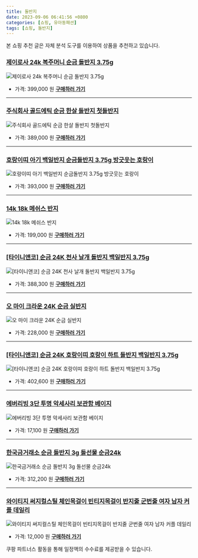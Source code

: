```yaml
---
title: 돌반지
date: 2023-09-06 06:41:56 +0800
categories: [쇼핑, 유아동패션]
tags: [쇼핑, 돌반지]
---
```

본 쇼핑 추천 글은 자체 분석 도구를 이용하여 상품을 추천하고 있습니다.
### [제이로사 24k 복주머니 순금 돌반지 3.75g](https://link.coupang.com/re/AFFSDP?lptag=AF1030537&pageKey=7251338510&itemId=18446629537&vendorItemId=82135846879&traceid=V0-153-a6d295e84be7584e&clickBeacon=dXkJtCRYySW1hGrit5ioE5hfBFiuMVxT0%2BKTw2nLJKGHIiKy4YMyIEnOa2PL5l6x%2BW7DR1j%2FuGkn4%2BEVDnC2sSCw8scXFza0ugHPFdixhnrqdczIiUgXlLWeb%2FfSkIPTGdvceaZVqnce8iQGMAnb1%2BKaLAFrAHfCzD9HOjOwoC8qU6XeQVa0DtwCj53Q%2FaAtfGAHXZC9kliRitbQBpeax9sYcx6ci6E4tfrA82JndrtHo4%2FMbx%2FXuJqgUhVHlCjvruaJYZ5Uv90Y2fDmdAgzhc04Jvpo7PnyLhXNgik%2Fv7NuFX4JFUtOWXC6Qw7dwQAbLeYgXl%2FxXMUor5MGkQxwFIkvfnWNxuyyz4phC5zZnXEDekIcMIYVYS8mt6w7UZAmNQKjPHg1vNXp7kMPo1Lz0UJK4KGwbrtUiM5JuV6JOA7vlqMXwdFXmurMfhi7f1sktHKetE94hFVsX5bpP71VHvzMzi0x7FhvagkTt5ULFpMMlMsZaIdfnYHvxdWFR8twF17m7%2BcOc7DTQYXt8vQ1Ir%2FU7YLzwD1zvMpidrMnZtUUE6wlqcp6v%2FzUXshBA8Gl2I1Rv8rwyHpwjHLw3O3u649G%2FV%2BcyMIf7QKg40l2%2BTBpZjKmhmR3tXT%2BOxRYbE5t%2F6gC1uINe0%2BHf1C8hPtxEjzd%2BBaFI9FSYDs04hSFeK9zRBB2PaIRIiCLuPernSp3Mha%2Bw0CKysaEBw2FCfbFXQk7tx1xXtzsnFWUUKf3tvQiRY5PSOVv%2Blo363eTTz%2BzUw9axpXNOOJL8Z9mh8GcIuhopfAM5ad%2FNckrtnDQtRyiDJ2UrHZzGoMTi4gFUKJ0NL2ZYoSuX8g%2BUbqRkLk5U7SsnP2S7W7YZySK1%2F3otFg%3D&requestid=20230907064157118174223689&token=31850C%7CMIXED)
![제이로사 24k 복주머니 순금 돌반지 3.75g](https://ads-partners.coupang.com/image1/yf7NEzMYFv1uW1Czyasxtf8seLPbwpLkEJKmoM6qFqN-3mEGosSbvag7q5gzuz0IqKkbH8aAIGZt_PvoM1dmHzn7W_XmXLqoWhF-hTnT4xeY6Rkoy5gCi5BGXKYV128J4cuKak2lpSbmibiSGJ2kvqK4Kdd_MYAESem7NswgPu992VehVtnb4a_crKaOp8WtcYHbK-cItCyc9Fxv4y4uFsCVpq-ETOrgSzbpXMBCV9y1RhsOIS_U5oR3o8HmZyX80YFOKKvu2ADU_G4wL7RbFEdpkAucwX7eAOdguAgFPc7y6ODrsOQ=)
- 가격: 399,000 원
[**구매하러 가기**](https://link.coupang.com/re/AFFSDP?lptag=AF1030537&pageKey=7251338510&itemId=18446629537&vendorItemId=82135846879&traceid=V0-153-a6d295e84be7584e&clickBeacon=dXkJtCRYySW1hGrit5ioE5hfBFiuMVxT0%2BKTw2nLJKGHIiKy4YMyIEnOa2PL5l6x%2BW7DR1j%2FuGkn4%2BEVDnC2sSCw8scXFza0ugHPFdixhnrqdczIiUgXlLWeb%2FfSkIPTGdvceaZVqnce8iQGMAnb1%2BKaLAFrAHfCzD9HOjOwoC8qU6XeQVa0DtwCj53Q%2FaAtfGAHXZC9kliRitbQBpeax9sYcx6ci6E4tfrA82JndrtHo4%2FMbx%2FXuJqgUhVHlCjvruaJYZ5Uv90Y2fDmdAgzhc04Jvpo7PnyLhXNgik%2Fv7NuFX4JFUtOWXC6Qw7dwQAbLeYgXl%2FxXMUor5MGkQxwFIkvfnWNxuyyz4phC5zZnXEDekIcMIYVYS8mt6w7UZAmNQKjPHg1vNXp7kMPo1Lz0UJK4KGwbrtUiM5JuV6JOA7vlqMXwdFXmurMfhi7f1sktHKetE94hFVsX5bpP71VHvzMzi0x7FhvagkTt5ULFpMMlMsZaIdfnYHvxdWFR8twF17m7%2BcOc7DTQYXt8vQ1Ir%2FU7YLzwD1zvMpidrMnZtUUE6wlqcp6v%2FzUXshBA8Gl2I1Rv8rwyHpwjHLw3O3u649G%2FV%2BcyMIf7QKg40l2%2BTBpZjKmhmR3tXT%2BOxRYbE5t%2F6gC1uINe0%2BHf1C8hPtxEjzd%2BBaFI9FSYDs04hSFeK9zRBB2PaIRIiCLuPernSp3Mha%2Bw0CKysaEBw2FCfbFXQk7tx1xXtzsnFWUUKf3tvQiRY5PSOVv%2Blo363eTTz%2BzUw9axpXNOOJL8Z9mh8GcIuhopfAM5ad%2FNckrtnDQtRyiDJ2UrHZzGoMTi4gFUKJ0NL2ZYoSuX8g%2BUbqRkLk5U7SsnP2S7W7YZySK1%2F3otFg%3D&requestid=20230907064157118174223689&token=31850C%7CMIXED)
---
### [주식회사 골드에틱 순금 한살 돌반지 첫돌반지](https://link.coupang.com/re/AFFSDP?lptag=AF1030537&pageKey=155785089&itemId=448532245&vendorItemId=4112078639&traceid=V0-153-55d8f6c548e47988&requestid=20230907064157118174223689&token=31850C%7CMIXED)
![주식회사 골드에틱 순금 한살 돌반지 첫돌반지](https://ads-partners.coupang.com/image1/DESIdx_rXX8h-frzDMowy4JNMDL8ySWwmQpI4ufi6OCPTBBRbM0GZg9hgyqywnWmo-hvO8l1UcGnYDUbsVCQdffWOpzWgLt6tYGTqxzf8LrG0YXN2MYAVB8H6B9i87mMiBBVvdKmbbYFuu3nSQ7a60FmGXvJdMiApQoFECxDSzXGwucnCxtV8WDRHZQSytlPhW25K16Nnb1VkQ-5L4xZ8-NX0SfYR1kDkPXSW-R0nT642AZjjy0zUsghKNTIlM5pnKv00VHJo6Dyx2CjyTxwbDwJiULsPTkIHcE=)
- 가격: 389,000 원
[**구매하러 가기**](https://link.coupang.com/re/AFFSDP?lptag=AF1030537&pageKey=155785089&itemId=448532245&vendorItemId=4112078639&traceid=V0-153-55d8f6c548e47988&requestid=20230907064157118174223689&token=31850C%7CMIXED)
---
### [호랑이띠 아기 백일반지 순금돌반지 3.75g 방긋웃는 호랑이](https://link.coupang.com/re/AFFSDP?lptag=AF1030537&pageKey=6458599458&itemId=14047483889&vendorItemId=82169792341&traceid=V0-153-e801d4188b7bf012&requestid=20230907064157118174223689&token=31850C%7CMIXED)
![호랑이띠 아기 백일반지 순금돌반지 3.75g 방긋웃는 호랑이](https://ads-partners.coupang.com/image1/fZYmwx36T_fICDOlfSw7QhpX1Pi8ZehuHWIcP_NmgtXG0zwm__qiyRtb44_0eou3L8zQoDolp6epU-BcWiNHqy0eDsNBoox_XkZiPX7AHlyxrP6O9Il0YJwM0JEfRquZRsWaEcbMZIKRwnKwvE942Wkl-jL3jWMf7qulay7aN6SAEbJ6zBm987aO3EJSodTCNMaanCm-Wl3yBjjVFY1C_ZDF5B9KBpWwvDmaTbVA7DE3YdPnN9uZXb1TuxBblYmfFPkQx67gl6QKfXn3lAuEH7sW16dhcD0XcKKADvU2vw==)
- 가격: 393,000 원
[**구매하러 가기**](https://link.coupang.com/re/AFFSDP?lptag=AF1030537&pageKey=6458599458&itemId=14047483889&vendorItemId=82169792341&traceid=V0-153-e801d4188b7bf012&requestid=20230907064157118174223689&token=31850C%7CMIXED)
---
### [14k 18k 메쉬스 반지](https://link.coupang.com/re/AFFSDP?lptag=AF1030537&pageKey=6396573306&itemId=13660688995&vendorItemId=80913081509&traceid=V0-153-fa33ad6caca5e9ec&clickBeacon=dXkJtCRYySW1hGrit5ioE5hfBFiuMVxT0%2BKTw2nLJKGHIiKy4YMyIEnOa2PL5l6x%2BW7DR1j%2FuGkn4%2BEVDnC2scvTfLvpPyO4MjkZfpovm0LqdczIiUgXlLWeb%2FfSkIPTfsaiENhjFSXRnGlyGpaAW04vR25ZtFGHUv1v%2BoqYorgqU6XeQVa0DtwCj53Q%2FaAtfGAHXZC9kliRitbQBpeax9sYcx6ci6E4tfrA82JndrtHo4%2FMbx%2FXuJqgUhVHlCjvzlG4yFBKBKSEqNX3eMDX84A80usB8Yuwvnyn%2F2Ajdu91%2FWXJ0ka4PWNG0CPWmG%2FpIHBaDBWEciAPAPM8Vj3WHcXI2hx6fi5I22DT9%2BkxeJPkNYBoWp6gCsO%2BXs3Xb%2BlRDqUx8iencC%2BDCn00doB4nrS1L522%2BRkLnMlWBiZYacxGYgkTL6Mwz12z0WCi0NcGQvWf%2BD9uYJT2ck%2FBXdkPvixQxnIMUqroE7PfASfIDd3Jl92whhl50DMad0BQQBKUBX%2FjHlrw9YxTS%2B8pCgClWqk9DObm7SJZgHOpLCTMkhWKzyDq5uSc4Lz%2BY2mB%2F3Oo%2B7RknU58PFPcI%2FXt9SC2vZJCDZ9mlqLDIA66Id%2BCbvDD2n%2Fnts34liPyi3oys1YMi1Djep7yGZjtFLtMW3AlxAqONGVoNg4Nn4VZhF0J5UCRCE9b4IbYYQ8DIC2u1hwXDy2Gr6sxGx2tW2BAJQmPVb6gdXnYOe083oI2QGq4F2iu6nYVCpQ6YwHKMV8FFTwWARESZhN%2BxfCMsA1C2MsmV%2FT6skzMJwo7pBGJzKGLgm4NSfWFaD8rfv%2BNbZsQaZstIgbugQkgrCBZFkInXFHLiaHUodRQKSfApsy1nfTpi%2Fk%3D&requestid=20230907064157118174223689&token=31850C%7CMIXED)
![14k 18k 메쉬스 반지](https://ads-partners.coupang.com/image1/aXUny-yudQ3JwebuaR5oJiXtvepCyrEAjMjQywdKkrYUNXZwwxVRq2t1AvNw9tY6VS7clk_VwxtlxOrU1_jGSr7FV8yW-otgYDcJ0ms12_3v8EIJ4OUM2q0v6ceWDKdWmtEvTnR7BgbqDzNL7e_lfb7eHhcbthrSlXbAlfmw2MuztkQIo-b8uybMwnrGapJla3rePi_tqsKYrUbWKKEPS93pV6ZvuMC3TNtpE72INFWYkLOxEjy19YEJw-Cbc9CjhdiroF4MATUg8XIVO4ocyE9IiaXDqs_jkdp1cYe8QFB1R_sg)
- 가격: 199,000 원
[**구매하러 가기**](https://link.coupang.com/re/AFFSDP?lptag=AF1030537&pageKey=6396573306&itemId=13660688995&vendorItemId=80913081509&traceid=V0-153-fa33ad6caca5e9ec&clickBeacon=dXkJtCRYySW1hGrit5ioE5hfBFiuMVxT0%2BKTw2nLJKGHIiKy4YMyIEnOa2PL5l6x%2BW7DR1j%2FuGkn4%2BEVDnC2scvTfLvpPyO4MjkZfpovm0LqdczIiUgXlLWeb%2FfSkIPTfsaiENhjFSXRnGlyGpaAW04vR25ZtFGHUv1v%2BoqYorgqU6XeQVa0DtwCj53Q%2FaAtfGAHXZC9kliRitbQBpeax9sYcx6ci6E4tfrA82JndrtHo4%2FMbx%2FXuJqgUhVHlCjvzlG4yFBKBKSEqNX3eMDX84A80usB8Yuwvnyn%2F2Ajdu91%2FWXJ0ka4PWNG0CPWmG%2FpIHBaDBWEciAPAPM8Vj3WHcXI2hx6fi5I22DT9%2BkxeJPkNYBoWp6gCsO%2BXs3Xb%2BlRDqUx8iencC%2BDCn00doB4nrS1L522%2BRkLnMlWBiZYacxGYgkTL6Mwz12z0WCi0NcGQvWf%2BD9uYJT2ck%2FBXdkPvixQxnIMUqroE7PfASfIDd3Jl92whhl50DMad0BQQBKUBX%2FjHlrw9YxTS%2B8pCgClWqk9DObm7SJZgHOpLCTMkhWKzyDq5uSc4Lz%2BY2mB%2F3Oo%2B7RknU58PFPcI%2FXt9SC2vZJCDZ9mlqLDIA66Id%2BCbvDD2n%2Fnts34liPyi3oys1YMi1Djep7yGZjtFLtMW3AlxAqONGVoNg4Nn4VZhF0J5UCRCE9b4IbYYQ8DIC2u1hwXDy2Gr6sxGx2tW2BAJQmPVb6gdXnYOe083oI2QGq4F2iu6nYVCpQ6YwHKMV8FFTwWARESZhN%2BxfCMsA1C2MsmV%2FT6skzMJwo7pBGJzKGLgm4NSfWFaD8rfv%2BNbZsQaZstIgbugQkgrCBZFkInXFHLiaHUodRQKSfApsy1nfTpi%2Fk%3D&requestid=20230907064157118174223689&token=31850C%7CMIXED)
---
### [[타이니앤코] 순금 24K 천사 날개 돌반지 백일반지 3.75g](https://link.coupang.com/re/AFFSDP?lptag=AF1030537&pageKey=7389977124&itemId=19104393951&vendorItemId=86624682031&traceid=V0-153-af072eb6385634e5&requestid=20230907064157118174223689&token=31850C%7CMIXED)
![[타이니앤코] 순금 24K 천사 날개 돌반지 백일반지 3.75g](https://ads-partners.coupang.com/image1/bI2R-SjAUhEof1gIbDEOwJ-IhXbMXCj1XKK5mtUSPGT5YtiW3dtEodQy9_4mxXv7eNuw_-N7_1HgepDXSP6_91vqK1U0uzWZzsJLOqgoCBnWOz-j1kO5lU1e-URAGIca-Umc6-c-cYq0ngXwmAxRbCjTC2zO7JxaUTdTB4GfkSiAH4w0NfyqwT8r1LlOzmn1uLa1ohlugvokpJHhz3ISA2j5syW37s4bi_ORd1t0m-dgZgK1c2A23lMWRqvIrDxPzeznhVWZmt8Ew_W93dHiM6mZN1KdvdWMRjiXD4dqtgs=)
- 가격: 388,300 원
[**구매하러 가기**](https://link.coupang.com/re/AFFSDP?lptag=AF1030537&pageKey=7389977124&itemId=19104393951&vendorItemId=86624682031&traceid=V0-153-af072eb6385634e5&requestid=20230907064157118174223689&token=31850C%7CMIXED)
---
### [오 마이 크라운 24K 순금 실반지](https://link.coupang.com/re/AFFSDP?lptag=AF1030537&pageKey=7557613924&itemId=19903856447&vendorItemId=86914383606&traceid=V0-153-39f7a6b214361c07&clickBeacon=dXkJtCRYySW1hGrit5ioE5hfBFiuMVxT0%2BKTw2nLJKGHIiKy4YMyIEnOa2PL5l6x%2BW7DR1j%2FuGkn4%2BEVDnC2sSXuXzmXcJDeDpejHcMEYwDqdczIiUgXlLWeb%2FfSkIPTKG8GlcsAay5QL1IUas5XXLkr57vBR0Uj2yMeWCMJkwYqU6XeQVa0DtwCj53Q%2FaAtfGAHXZC9kliRitbQBpeax9sYcx6ci6E4tfrA82JndrtHo4%2FMbx%2FXuJqgUhVHlCjvsnh5Y%2FY5%2B6EpQvvzR6uPUonZvMZEtgkmgvLs8wGwqQMabwnl7zmJSd24GB3QIyqy5ZQJ%2Bpoz5zkPRhwe%2BrSK14953XrsUxWb63bQCBg88b5r5Ps3FqxTtSAsoetK9Bg1ZvrnaSDxo1EngWrnln%2BhJRh%2FA2Em4R%2FODQiv6eVtcC01K4Os0uC5Go%2BtDZgMNxbW%2Fm%2Fe0PyCfiH%2BiGQLaX9mRqk9DObm7SJZgHOpLCTMkhWKzyDq5uSc4Lz%2BY2mB%2F3OoorY%2F0Df5A2ICkpDwRFxUoVv%2FYPXoq7BHsMuKnp5AcxC4%2Bq0XvSmr62WjL4LUDp2wHEoyBQsQLMcLe%2BshfuMj2lDGpwyIq1zbkpV3ABLPxZYVqAZPY10TY4QUVR4Ct4bPXpZO0HLcfJCfUkvN9B1tkCJ9jhcvdBZm7kPuBljC0k79L4UsoAclEK9A2CSIMSkdY3MGwZY8NT3ZYLyj2s2gxS4yYZxXSNYJThgOaLHAb%2F6pVP8p%2BgfjNGqdk%2FqQES%2FDdx4VqjWkNlgb8VImrTrW%2F5P1vjPIfGRH9HrI46RU2CGXLL%2FIA8xYNSDUU2EBhnsGHC%2FHoqNtonNx9C4LDKhgTxdpy317Pv2o546YUpopwW4%3D&requestid=20230907064157118174223689&token=31850C%7CMIXED)
![오 마이 크라운 24K 순금 실반지](https://ads-partners.coupang.com/image1/AKXqMkztjymYNh-8AMfCtLEsiMDmCZAOhh4e_n2Zn9eN8mva6r3FOr-Tn2Qv0Gdqeub5erMcZXUgGDRkzwAJouw8mo4HLQqT5EWzelrUmyef1P391uaku75-Wf30OJFD0VMVif8MCyvqFLIm_vlPCcZEUzGbct-eoiZCzhLCsi8QglPfStQPPVuLTYzFtPp0KaukJB-aeYA5wvUycHbl593nOYcbWKcSt0yu7fxIUHQbuVXPOv8ODkp6y5MMukxt0A5juHpkkredjrUO5Eipd-VtarxfxMCMu08IunYv5IEAK3mg-Hk=)
- 가격: 228,000 원
[**구매하러 가기**](https://link.coupang.com/re/AFFSDP?lptag=AF1030537&pageKey=7557613924&itemId=19903856447&vendorItemId=86914383606&traceid=V0-153-39f7a6b214361c07&clickBeacon=dXkJtCRYySW1hGrit5ioE5hfBFiuMVxT0%2BKTw2nLJKGHIiKy4YMyIEnOa2PL5l6x%2BW7DR1j%2FuGkn4%2BEVDnC2sSXuXzmXcJDeDpejHcMEYwDqdczIiUgXlLWeb%2FfSkIPTKG8GlcsAay5QL1IUas5XXLkr57vBR0Uj2yMeWCMJkwYqU6XeQVa0DtwCj53Q%2FaAtfGAHXZC9kliRitbQBpeax9sYcx6ci6E4tfrA82JndrtHo4%2FMbx%2FXuJqgUhVHlCjvsnh5Y%2FY5%2B6EpQvvzR6uPUonZvMZEtgkmgvLs8wGwqQMabwnl7zmJSd24GB3QIyqy5ZQJ%2Bpoz5zkPRhwe%2BrSK14953XrsUxWb63bQCBg88b5r5Ps3FqxTtSAsoetK9Bg1ZvrnaSDxo1EngWrnln%2BhJRh%2FA2Em4R%2FODQiv6eVtcC01K4Os0uC5Go%2BtDZgMNxbW%2Fm%2Fe0PyCfiH%2BiGQLaX9mRqk9DObm7SJZgHOpLCTMkhWKzyDq5uSc4Lz%2BY2mB%2F3OoorY%2F0Df5A2ICkpDwRFxUoVv%2FYPXoq7BHsMuKnp5AcxC4%2Bq0XvSmr62WjL4LUDp2wHEoyBQsQLMcLe%2BshfuMj2lDGpwyIq1zbkpV3ABLPxZYVqAZPY10TY4QUVR4Ct4bPXpZO0HLcfJCfUkvN9B1tkCJ9jhcvdBZm7kPuBljC0k79L4UsoAclEK9A2CSIMSkdY3MGwZY8NT3ZYLyj2s2gxS4yYZxXSNYJThgOaLHAb%2F6pVP8p%2BgfjNGqdk%2FqQES%2FDdx4VqjWkNlgb8VImrTrW%2F5P1vjPIfGRH9HrI46RU2CGXLL%2FIA8xYNSDUU2EBhnsGHC%2FHoqNtonNx9C4LDKhgTxdpy317Pv2o546YUpopwW4%3D&requestid=20230907064157118174223689&token=31850C%7CMIXED)
---
### [[타이니앤코] 순금 24K 호랑이띠 호랑이 하트 돌반지 백일반지 3.75g](https://link.coupang.com/re/AFFSDP?lptag=AF1030537&pageKey=7390050850&itemId=19104659356&vendorItemId=86225107429&traceid=V0-153-fc72c586de269976&requestid=20230907064157118174223689&token=31850C%7CMIXED)
![[타이니앤코] 순금 24K 호랑이띠 호랑이 하트 돌반지 백일반지 3.75g](https://ads-partners.coupang.com/image1/BIxfjrPI_k_QejheBMGDMMGdKM_z3PXKzOVc5Djkie9gwXrLBfav6wv6YJhC-mHKQ_8O8IW5YPLiCHLmL6Zccjyhx6XZsObESS4h_Me9hrDyAOn9ifJ-OvY37Wx7i2S2mnQ3ZNl5A7IJL7-NQC6051_M4Su3oWpEIXFqaxPcTXb__chfPA1IclS0POmdSDY1qf-BvWYMW73RZCruMqeH2fJAZJZKfRnZ3F2qx0AjA5vK6iFX91YDM7As8sMNPigrt4kLSb4pu2LDAvBsijmUGdsWMbkH23bZcKnCWrk95A==)
- 가격: 402,600 원
[**구매하러 가기**](https://link.coupang.com/re/AFFSDP?lptag=AF1030537&pageKey=7390050850&itemId=19104659356&vendorItemId=86225107429&traceid=V0-153-fc72c586de269976&requestid=20230907064157118174223689&token=31850C%7CMIXED)
---
### [에버리빙 3단 투명 악세사리 보관함 베이지](https://link.coupang.com/re/AFFSDP?lptag=AF1030537&pageKey=7116872265&itemId=17808225404&vendorItemId=85166673528&traceid=V0-153-cd003a212a4d2f84&clickBeacon=dXkJtCRYySW1hGrit5ioE5hfBFiuMVxT0%2BKTw2nLJKGHIiKy4YMyIEnOa2PL5l6x%2BW7DR1j%2FuGkn4%2BEVDnC2sX9R2pV7NRfLVdfS6uvj%2FarqdczIiUgXlLWeb%2FfSkIPTlyES1kiGkHJJyfNEXontzafdQVcJNGdo5gBJZteibUQqU6XeQVa0DtwCj53Q%2FaAtfGAHXZC9kliRitbQBpeax9sYcx6ci6E4tfrA82JndrtHo4%2FMbx%2FXuJqgUhVHlCjvXuAgmlqA2S7UFfEZatoRoG7Jc8PShF06gULLToYXGyKoTKR6df6ztvzuXDA%2F%2Fodp5ZQJ%2Bpoz5zkPRhwe%2BrSK13t3vOLuJAwD2jTY3RDj4s1b4g%2BZMVD4dNVXz3N8Gao%2BZvrnaSDxo1EngWrnln%2BhJRh%2FA2Em4R%2FODQiv6eVtcC1w4B23qhceP89Ob72IfhBfdv0iR4JbH6rSbYJPJkHfWnkiYNoG3TzQin1qJNSHr19f7Ea6DxRKmBCXsBvZBWZkd4qbOlNb0pAu0Fh2AuT%2Fy7BcnojvaVREhk1752UmDAISx7BEtATh8wu4g04phVe0lBFRtAQnAYavTkqyqt%2BYl%2FX2w6SGsq8rHQn8eE3x2JXrnvcwsM%2FlOV3Z6oGLi8jIpY6NR3l2Hz0sqqNkJhix94XQH%2BsaWf1ZDfwossapmCGAj4wIxiPFVPQ7xB7EIwT%2BAnighyM8l%2FYf1jJYf5DrPydQcz0EHnurQfykCsVSPV%2BT4hE9dOhhk7mvLdnPucPuXTMd11zb0k6a5PSrwrxR4WJqk4QxA3L%2BZE%2BZ4z4uoNQNUyQ8ytjoDb49ZDh2MmKH7pBu9gErBXqe42qjtFbDnMladxPSpWJ00B7gX3nIvc4%3D&requestid=20230907064157118174223689&token=31850C%7CMIXED)
![에버리빙 3단 투명 악세사리 보관함 베이지](https://ads-partners.coupang.com/image1/4Tqxm-9wfebcVIqR4QRa0OpQhaxJzRWCHPUNHvP-kS8G6NOg2Eltazp2VJdomup2wpMKcXsa0A6dovTCPG3_SWSH_SAGBbg0Qk6jFltuXAbUKB0xAKl6g_Enn6l7Nsq7Ly16Rl7Gy-Us7om7PuxEamfPGDny-HRwaICvIyr62sjIBno1wY00L4j55OBqe97rBKx9iY_fLsALQQPpSvmTefhjbaU2CrhMuSWY4OnLVUJnBbz0314vH0rq6pyjB3czBHh1KyngiMR5um2zGzpq74rd6Wsn5KCv7PNC-jlXcsjdn5Jb)
- 가격: 17,100 원
[**구매하러 가기**](https://link.coupang.com/re/AFFSDP?lptag=AF1030537&pageKey=7116872265&itemId=17808225404&vendorItemId=85166673528&traceid=V0-153-cd003a212a4d2f84&clickBeacon=dXkJtCRYySW1hGrit5ioE5hfBFiuMVxT0%2BKTw2nLJKGHIiKy4YMyIEnOa2PL5l6x%2BW7DR1j%2FuGkn4%2BEVDnC2sX9R2pV7NRfLVdfS6uvj%2FarqdczIiUgXlLWeb%2FfSkIPTlyES1kiGkHJJyfNEXontzafdQVcJNGdo5gBJZteibUQqU6XeQVa0DtwCj53Q%2FaAtfGAHXZC9kliRitbQBpeax9sYcx6ci6E4tfrA82JndrtHo4%2FMbx%2FXuJqgUhVHlCjvXuAgmlqA2S7UFfEZatoRoG7Jc8PShF06gULLToYXGyKoTKR6df6ztvzuXDA%2F%2Fodp5ZQJ%2Bpoz5zkPRhwe%2BrSK13t3vOLuJAwD2jTY3RDj4s1b4g%2BZMVD4dNVXz3N8Gao%2BZvrnaSDxo1EngWrnln%2BhJRh%2FA2Em4R%2FODQiv6eVtcC1w4B23qhceP89Ob72IfhBfdv0iR4JbH6rSbYJPJkHfWnkiYNoG3TzQin1qJNSHr19f7Ea6DxRKmBCXsBvZBWZkd4qbOlNb0pAu0Fh2AuT%2Fy7BcnojvaVREhk1752UmDAISx7BEtATh8wu4g04phVe0lBFRtAQnAYavTkqyqt%2BYl%2FX2w6SGsq8rHQn8eE3x2JXrnvcwsM%2FlOV3Z6oGLi8jIpY6NR3l2Hz0sqqNkJhix94XQH%2BsaWf1ZDfwossapmCGAj4wIxiPFVPQ7xB7EIwT%2BAnighyM8l%2FYf1jJYf5DrPydQcz0EHnurQfykCsVSPV%2BT4hE9dOhhk7mvLdnPucPuXTMd11zb0k6a5PSrwrxR4WJqk4QxA3L%2BZE%2BZ4z4uoNQNUyQ8ytjoDb49ZDh2MmKH7pBu9gErBXqe42qjtFbDnMladxPSpWJ00B7gX3nIvc4%3D&requestid=20230907064157118174223689&token=31850C%7CMIXED)
---
### [한국금거래소 순금 돌반지 3g 돌선물 순금24k](https://link.coupang.com/re/AFFSDP?lptag=AF1030537&pageKey=4738508483&itemId=6018163285&vendorItemId=73315841517&traceid=V0-153-4937de5c8d08838b&requestid=20230907064157118174223689&token=31850C%7CMIXED)
![한국금거래소 순금 돌반지 3g 돌선물 순금24k](https://ads-partners.coupang.com/image1/DW2sBoeamxX8xYbJDZOeSW0-n34gsVGsA5Jtt3pVhCh3R1FDKbalFbVqXFbjfMtM9wzTDl_EHpLhDM9oBt73WBZZwdwc2jEyKbhgOl8eWoQAitxnBcrMjrlcx3NHECSXjLrbAlP9CZobPIh7xIzJpnE1rmPGEZzQhcEpxFDql5yxBGphkLrhdaYNHoXDAAIHNR3OOSs-8vugqYbzBwwNKpfZsGQk6DZlZJSfpA_UFdbZDE97AMy-PJqRqqFmepQorJCMeBjk5ZcQjVCqiTSVsf7LeWlzAoGxIJFScwvi9Q==)
- 가격: 312,200 원
[**구매하러 가기**](https://link.coupang.com/re/AFFSDP?lptag=AF1030537&pageKey=4738508483&itemId=6018163285&vendorItemId=73315841517&traceid=V0-153-4937de5c8d08838b&requestid=20230907064157118174223689&token=31850C%7CMIXED)
---
### [와이티지 써지컬스틸 체인목걸이 빈티지목걸이 반지줄 군번줄 여자 남자 커플 데일리](https://link.coupang.com/re/AFFSDP?lptag=AF1030537&pageKey=5004985283&itemId=6693006452&vendorItemId=85515871704&traceid=V0-153-e9fb4645990a5876&clickBeacon=dXkJtCRYySW1hGrit5ioE5hfBFiuMVxT0%2BKTw2nLJKGHIiKy4YMyIEnOa2PL5l6x%2BW7DR1j%2FuGkn4%2BEVDnC2sfjKBUXtm5gke96qKZXC4YjqdczIiUgXlLWeb%2FfSkIPTdlGZHqKKD%2Bv3ClDQB49otHLkDSbJT58QFN2hBH4q5EUqU6XeQVa0DtwCj53Q%2FaAtfGAHXZC9kliRitbQBpeax9sYcx6ci6E4tfrA82JndrtHo4%2FMbx%2FXuJqgUhVHlCjvXuAgmlqA2S7UFfEZatoRoD8PiKMEbJnxiZ0MKU3N5bwrJzsBx2WCADptRrZiS6YJ4TKre%2Fh3qylWQ3IrTFIZ8NH4FFoNYBcp%2BpNKlg6KMklX8QkXDvBKZpSkV%2FCgQKsgDqUx8iencC%2BDCn00doB4nrS1L522%2BRkLnMlWBiZYacxzC0bkFMYKDDPYYxVYNpeO2mxAdyDktqb2OB7Nqlfv33kiYNoG3TzQin1qJNSHr19f7Ea6DxRKmBCXsBvZBWZkd4qbOlNb0pAu0Fh2AuT%2Fy7BcnojvaVREhk1752UmDAISx7BEtATh8wu4g04phVe0lBFRtAQnAYavTkqyqt%2BYl%2FX2w6SGsq8rHQn8eE3x2JXrnvcwsM%2FlOV3Z6oGLi8jIpY6NR3l2Hz0sqqNkJhix94XQH%2BsaWf1ZDfwossapmCGAj4wIxiPFVPQ7xB7EIwT%2BAnighyM8l%2FYf1jJYf5DrPydQcz0EHnurQfykCsVSPV%2BT4hE9dOhhk7mvLdnPucPuXTMd11zb0k6a5PSrwrxR4WJqk4QxA3L%2BZE%2BZ4z4uoNQNUyQ8ytjoDb49ZDh2MmKH7pBu9gErBXqe42qjtFbDnMladxPSpWJ00B7gX3nIvc4%3D&requestid=20230907064157118174223689&token=31850C%7CMIXED)
![와이티지 써지컬스틸 체인목걸이 빈티지목걸이 반지줄 군번줄 여자 남자 커플 데일리](https://ads-partners.coupang.com/image1/y907bP53TjTttp7qy3J24D20zj5vl4Y7yUxGYx6mFPDsMD6jByt8CCSQlIuvxQsrvkY-yt1MCmSgojxWjQSrM1xcJHUpB1fLB8Fg8pbkVl-g6RAW2mAuv4UGRIynx_NCuKLVSo-0jDFUnO8czCt0qsOIwcMuEDZHuHSiLHsKqwIixkMg2464qXDVo6oYLmbv9zDn8aEJz6STGOUafh4JsisMOkXiq2ivKbu3ctgjveN3eHfv15SwDzDEhmQ-BSI7A_60lDdHrcvlfk6i2Au-hRWwF1xW4z9vSsASrP_b1av2UO1SJA==)
- 가격: 12,000 원
[**구매하러 가기**](https://link.coupang.com/re/AFFSDP?lptag=AF1030537&pageKey=5004985283&itemId=6693006452&vendorItemId=85515871704&traceid=V0-153-e9fb4645990a5876&clickBeacon=dXkJtCRYySW1hGrit5ioE5hfBFiuMVxT0%2BKTw2nLJKGHIiKy4YMyIEnOa2PL5l6x%2BW7DR1j%2FuGkn4%2BEVDnC2sfjKBUXtm5gke96qKZXC4YjqdczIiUgXlLWeb%2FfSkIPTdlGZHqKKD%2Bv3ClDQB49otHLkDSbJT58QFN2hBH4q5EUqU6XeQVa0DtwCj53Q%2FaAtfGAHXZC9kliRitbQBpeax9sYcx6ci6E4tfrA82JndrtHo4%2FMbx%2FXuJqgUhVHlCjvXuAgmlqA2S7UFfEZatoRoD8PiKMEbJnxiZ0MKU3N5bwrJzsBx2WCADptRrZiS6YJ4TKre%2Fh3qylWQ3IrTFIZ8NH4FFoNYBcp%2BpNKlg6KMklX8QkXDvBKZpSkV%2FCgQKsgDqUx8iencC%2BDCn00doB4nrS1L522%2BRkLnMlWBiZYacxzC0bkFMYKDDPYYxVYNpeO2mxAdyDktqb2OB7Nqlfv33kiYNoG3TzQin1qJNSHr19f7Ea6DxRKmBCXsBvZBWZkd4qbOlNb0pAu0Fh2AuT%2Fy7BcnojvaVREhk1752UmDAISx7BEtATh8wu4g04phVe0lBFRtAQnAYavTkqyqt%2BYl%2FX2w6SGsq8rHQn8eE3x2JXrnvcwsM%2FlOV3Z6oGLi8jIpY6NR3l2Hz0sqqNkJhix94XQH%2BsaWf1ZDfwossapmCGAj4wIxiPFVPQ7xB7EIwT%2BAnighyM8l%2FYf1jJYf5DrPydQcz0EHnurQfykCsVSPV%2BT4hE9dOhhk7mvLdnPucPuXTMd11zb0k6a5PSrwrxR4WJqk4QxA3L%2BZE%2BZ4z4uoNQNUyQ8ytjoDb49ZDh2MmKH7pBu9gErBXqe42qjtFbDnMladxPSpWJ00B7gX3nIvc4%3D&requestid=20230907064157118174223689&token=31850C%7CMIXED)


쿠팡 파트너스 활동을 통해 일정액의 수수료를 제공받을 수 있습니다.
